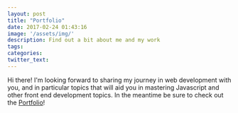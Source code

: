 ```yaml
---
layout: post
title: "Portfolio"
date: 2017-02-24 01:43:16
image: '/assets/img/'
description: Find out a bit about me and my work
tags:
categories:
twitter_text:
---
```


Hi there!  I'm looking forward to sharing my journey in web development
with you, and in particular topics that will aid you in mastering
Javascript and other front end development topics.  In the meantime
be sure to check out the [Portfolio](http://joyfulcoding.github.io/about)!
